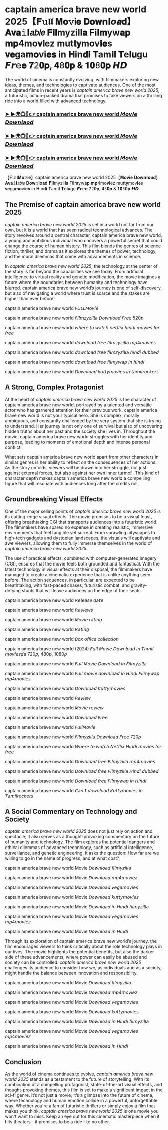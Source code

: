 
# captain america brave new world 2025【𝐅𝚞𝖑𝖑 𝐌𝐨𝚟Ꭵ𝐞 𝐃𝐨𝐰𝗻𝐥𝙤𝒂𝐝】𝐀𝐯𝐚𝚒𝐥𝘢𝘣𝘭𝘦 𝐅𝐢𝐥myzil𝐥𝐚 Fi𝐥𝐦yw𝐚𝐩 𝐦𝐩4mo𝐯𝐢ez mut𝐭𝐲mov𝐢𝐞s 𝐯𝐞ga𝐦𝐨vi𝐞𝐬 in 𝐇in𝐝𝐢 𝐓am𝐢𝐥 𝐓e𝐥𝐮gu 𝙁𝙧𝚎𝐞 𝟕𝟸𝟎𝐩, 𝟒𝟾𝟎𝐩 & 𝟏𝟎𝟾𝟎𝐩 𝙃𝘿

The world of cinema is constantly evolving, with filmmakers exploring new ideas, themes, and technologies to captivate audiences. One of the most anticipated films in recent years is *captain america brave new world 2025*, a futuristic, action-packed drama that promises to take viewers on a thrilling ride into a world filled with advanced technology.

<h3><a href="https://movieslink.short.gy/captain-america-brave-new-world-Movie-Full-HD">➤ ►🌍📺📱👉 captain america brave new world 𝙈𝙤𝙫𝙞𝙚 𝘿𝙤𝙬𝙣𝙡𝙖𝙤𝙙</a></h3>

<h3><a href="https://movieslink.short.gy/captain-america-brave-new-world-Movie-Full-HD">➤ ►🌍📺📱👉 captain america brave new world 𝙈𝙤𝙫𝙞𝙚 𝘿𝙤𝙬𝙣𝙡𝙖𝙤𝙙</a></h3>

<h3><a href="https://movieslink.short.gy/captain-america-brave-new-world-Movie-Full-HD">➤ ►🌍📺📱👉 captain america brave new world 𝙈𝙤𝙫𝙞𝙚 𝘿𝙤𝙬𝙣𝙡𝙖𝙤𝙙</a></h3>

 【𝐅𝚞𝖑𝖑𝐌𝐨𝚟Ꭵ𝐞】captain america brave new world 2025【𝐌𝐨𝐯𝐢𝐞 𝐃𝐨𝐰𝗻𝐥𝙤𝒂𝐝】𝐀𝐯𝐚𝚒𝐥𝘢𝘣𝘭𝘦 𝐃𝐨𝐰𝚗𝐥𝐨𝐚𝐝 𝐅𝐢𝐥myzil𝐥𝐚 Fi𝐥𝐦yw𝐚𝐩 𝐦𝐩4mo𝐯𝐢ez mut𝐭𝐲mov𝐢𝐞s 𝐯𝐞ga𝐦𝐨vi𝐞𝐬 in 𝐇in𝐝𝐢 𝐓am𝐢𝐥 𝐓e𝐥𝐮gu 𝙁𝙧𝚎𝐞 𝟕𝟸𝟎𝐩, 𝟒𝟾𝟎𝐩 & 𝟏𝟎𝟾𝟎𝐩 𝙃𝘿

## The Premise of captain america brave new world 2025

*captain america brave new world 2025* is set in a world not far from our own, but it is a world that has seen radical technological advances. The story revolves around a central character, captain america brave new world, a young and ambitious individual who uncovers a powerful secret that could change the course of human history. This film blends the genres of science fiction, thriller, and drama as it explores the themes of power, technology, and the moral dilemmas that come with advancements in science.

In *captain america brave new world 2025*, the technology at the center of the story is far beyond the capabilities we see today. From artificial intelligence to virtual reality and genetic modification, the movie imagines a future where the boundaries between humanity and technology have blurred. captain america brave new world’s journey is one of self-discovery, but also of navigating a world where trust is scarce and the stakes are higher than ever before.

captain america brave new world 𝘍𝘜𝘓𝘓𝘔𝘰𝘷𝘪𝘦

captain america brave new world 𝘍𝘪𝘭𝘮𝘻𝘺𝘻𝘪𝘭𝘭𝘢 𝘋𝘰𝘸𝘯𝘭𝘰𝘢𝘥 𝘍𝘳𝘦𝘦 520𝘱

captain america brave new world 𝘸𝘩𝘦𝘳𝘦 𝘵𝘰 𝘸𝘢𝘵𝘤𝘩 𝘯𝘦𝘵𝘧𝘭𝘪𝘹 𝘩𝘪𝘯𝘥𝘪 𝘮𝘰𝘷𝘪𝘦𝘴 𝘧𝘰𝘳 𝘧𝘳𝘦𝘦

captain america brave new world 𝘥𝘰𝘸𝘯𝘭𝘰𝘢𝘥 𝘧𝘳𝘦𝘦 𝘧𝘪𝘭𝘮𝘻𝘺𝘻𝘪𝘭𝘭𝘢 𝘮𝘱4𝘮𝘰𝘷𝘪𝘦𝘴

captain america brave new world 𝘥𝘰𝘸𝘯𝘭𝘰𝘢𝘥 𝘧𝘳𝘦𝘦 𝘧𝘪𝘭𝘮𝘻𝘺𝘻𝘪𝘭𝘭𝘢 𝘩𝘪𝘯𝘥𝘪 𝘥𝘶𝘣𝘣𝘦𝘥

captain america brave new world 𝘥𝘰𝘸𝘯𝘭𝘰𝘢𝘥 𝘧𝘳𝘦𝘦 𝘧𝘪𝘭𝘮𝘺𝘸𝘢𝘱 𝘪𝘯 𝘩𝘪𝘯𝘥𝘪

captain america brave new world 𝘋𝘰𝘸𝘯𝘭𝘰𝘢𝘥 𝘬𝘶𝘵𝘵𝘺𝘮𝘰𝘷𝘪𝘦𝘴 𝘪𝘯 𝘵𝘢𝘮𝘪𝘭𝘳𝘰𝘤𝘬𝘦𝘳𝘴

## A Strong, Complex Protagonist

At the heart of *captain america brave new world 2025* is the character of captain america brave new world, portrayed by a talented and versatile actor who has garnered attention for their previous work. captain america brave new world is not your typical hero. She is complex, morally ambiguous, and constantly challenged by the very system that she is trying to understand. Her journey is not only one of survival but also of uncovering hidden truths about her past and the society she lives in. Throughout the movie, captain america brave new world struggles with her identity and purpose, leading to moments of emotional depth and intense personal conflict.

What sets captain america brave new world apart from other characters in similar genres is her ability to reflect on the consequences of her actions. As the story unfolds, viewers will be drawn into her struggle, not just against external forces, but also against her own inner turmoil. This kind of character depth makes captain america brave new world a compelling figure that will resonate with audiences long after the credits roll.

## Groundbreaking Visual Effects

One of the major selling points of *captain america brave new world 2025* is its cutting-edge visual effects. The movie promises to be a visual feast, offering breathtaking CGI that transports audiences into a futuristic world. The filmmakers have spared no expense in creating realistic, immersive environments that feel tangible yet surreal. From sprawling cityscapes to high-tech gadgets and dystopian landscapes, the visuals will captivate and awe viewers, allowing them to fully immerse themselves in the world of *captain america brave new world 2025*.

The use of practical effects, combined with computer-generated imagery (CGI), ensures that the movie feels both grounded and fantastical. With the latest technology in visual effects at their disposal, the filmmakers have managed to create a cinematic experience that is unlike anything seen before. The action sequences, in particular, are expected to be breathtaking, with fast-paced chases, futuristic combat, and gravity-defying stunts that will leave audiences on the edge of their seats.

captain america brave new world 𝘙𝘦𝘭𝘦𝘢𝘴𝘦 𝘥𝘢𝘵𝘦

captain america brave new world 𝘙𝘦𝘷𝘪𝘦𝘸𝘴

captain america brave new world 𝘔𝘰𝘷𝘪𝘦 𝘳𝘢𝘵𝘪𝘯𝘨

captain america brave new world 𝘙𝘢𝘵𝘪𝘯𝘨

captain america brave new world 𝘉𝘰𝘹 𝘰𝘧𝘧𝘪𝘤𝘦 𝘤𝘰𝘭𝘭𝘦𝘤𝘵𝘪𝘰𝘯

captain america brave new world (2024) 𝘍𝘶𝘭𝘭 𝘔𝘰𝘷𝘪𝘦 𝘋𝘰𝘸𝘯𝘭𝘰𝘢𝘥 𝘪𝘯 𝘛𝘢𝘮𝘪𝘭 𝘮𝘰𝘷𝘪𝘦𝘴𝘥𝘢 720𝘱, 480𝘱, 1080𝘱

captain america brave new world 𝘍𝘶𝘭𝘭 𝘔𝘰𝘷𝘪𝘦 𝘋𝘰𝘸𝘯𝘭𝘰𝘢𝘥 𝘪𝘯 𝘍𝘪𝘭𝘮𝘺𝘻𝘪𝘭𝘭𝘢

captain america brave new world 𝘍𝘶𝘭𝘭 𝘮𝘰𝘷𝘪𝘦 𝘥𝘰𝘸𝘯𝘭𝘰𝘢𝘥 𝘪𝘯 𝘏𝘪𝘯𝘥𝘪 𝘍𝘪𝘭𝘮𝘺𝘸𝘢𝘱 𝘮𝘱4𝘮𝘰𝘷𝘪𝘦𝘴

captain america brave new world 𝘋𝘰𝘸𝘯𝘭𝘰𝘢𝘥 𝘒𝘶𝘵𝘵𝘺𝘮𝘰𝘷𝘪𝘦𝘴

captain america brave new world 𝘙𝘦𝘷𝘪𝘦𝘸

captain america brave new world 𝘔𝘰𝘷𝘪𝘦 𝘳𝘦𝘷𝘪𝘦𝘸

captain america brave new world 𝘋𝘰𝘸𝘯𝘭𝘰𝘢𝘥 𝘍𝘳𝘦𝘦

captain america brave new world 𝘍𝘶𝘭𝘭𝘔𝘰𝘷𝘪𝘦

captain america brave new world 𝘍𝘪𝘭𝘮𝘺𝘻𝘪𝘭𝘭𝘢 𝘋𝘰𝘸𝘯𝘭𝘰𝘢𝘥 𝘍𝘳𝘦𝘦 720𝘱

captain america brave new world 𝘞𝘩𝘦𝘳𝘦 𝘵𝘰 𝘸𝘢𝘵𝘤𝘩 𝘕𝘦𝘵𝘧𝘭𝘪𝘹 𝘏𝘪𝘯𝘥𝘪 𝘮𝘰𝘷𝘪𝘦𝘴 𝘧𝘰𝘳 𝘧𝘳𝘦𝘦

captain america brave new world 𝘋𝘰𝘸𝘯𝘭𝘰𝘢𝘥 𝘧𝘳𝘦𝘦 𝘍𝘪𝘭𝘮𝘺𝘻𝘪𝘭𝘭𝘢 𝘮𝘱4𝘮𝘰𝘷𝘪𝘦𝘴

captain america brave new world 𝘋𝘰𝘸𝘯𝘭𝘰𝘢𝘥 𝘧𝘳𝘦𝘦 𝘍𝘪𝘭𝘮𝘺𝘻𝘪𝘭𝘭𝘢 𝘏𝘪𝘯𝘥𝘪 𝘥𝘶𝘣𝘣𝘦𝘥

captain america brave new world 𝘋𝘰𝘸𝘯𝘭𝘰𝘢𝘥 𝘧𝘳𝘦𝘦 𝘍𝘪𝘭𝘮𝘺𝘸𝘢𝘱 𝘪𝘯 𝘏𝘪𝘯𝘥𝘪

captain america brave new world 𝘊𝘢𝘯 𝘐 𝘥𝘰𝘸𝘯𝘭𝘰𝘢𝘥 𝘒𝘶𝘵𝘵𝘺𝘮𝘰𝘷𝘪𝘦𝘴 𝘪𝘯 𝘛𝘢𝘮𝘪𝘭𝘳𝘰𝘤𝘬𝘦𝘳𝘴


## A Social Commentary on Technology and Society

*captain america brave new world 2025* does not just rely on action and spectacle; it also serves as a thought-provoking commentary on the future of humanity and technology. The film explores the potential dangers and ethical dilemmas of advanced technology, such as artificial intelligence, surveillance, and genetic engineering. It asks the question: How far are we willing to go in the name of progress, and at what cost?

captain america brave new world Movie 𝘋𝘰𝘸𝘯𝘭𝘰𝘢𝘥 𝘧𝘪𝘭𝘮𝘺𝘻𝘪𝘭𝘭𝘢

captain america brave new world Movie 𝘋𝘰𝘸𝘯𝘭𝘰𝘢𝘥 𝘮𝘱4𝘮𝘰𝘷𝘪𝘦𝘻

captain america brave new world Movie 𝘋𝘰𝘸𝘯𝘭𝘰𝘢𝘥 𝘷𝘦𝘨𝘢𝘮𝘰𝘷𝘪𝘦𝘴

captain america brave new world Movie 𝘋𝘰𝘸𝘯𝘭𝘰𝘢𝘥 𝘬𝘶𝘵𝘵𝘺𝘮𝘰𝘷𝘪𝘦𝘴

captain america brave new world Movie 𝘋𝘰𝘸𝘯𝘭𝘰𝘢𝘥 𝘪𝘯 𝘏𝘪𝘯𝘥𝘪 𝘧𝘪𝘭𝘮𝘺𝘻𝘪𝘭𝘭𝘢

captain america brave new world Movie 𝘋𝘰𝘸𝘯𝘭𝘰𝘢𝘥 𝘷𝘦𝘨𝘢𝘮𝘰𝘷𝘪𝘦𝘴 𝘮𝘱4𝘮𝘰𝘷𝘪𝘦𝘻

captain america brave new world Movie 𝘋𝘰𝘸𝘯𝘭𝘰𝘢𝘥 𝘪𝘯 𝘏𝘪𝘯𝘥𝘪


Through its exploration of captain america brave new world’s journey, the film encourages viewers to think critically about the role technology plays in our lives. The movie highlights the potential benefits, but also the darker side of these advancements, where power can easily be abused and society can be controlled. *captain america brave new world 2025* challenges its audience to consider how we, as individuals and as a society, might handle the balance between innovation and responsibility.

captain america brave new world Movie 𝘋𝘰𝘸𝘯𝘭𝘰𝘢𝘥 𝘧𝘪𝘭𝘮𝘺𝘻𝘪𝘭𝘭𝘢 

captain america brave new world Movie 𝘋𝘰𝘸𝘯𝘭𝘰𝘢𝘥 𝘮𝘱4𝘮𝘰𝘷𝘪𝘦𝘻

captain america brave new world Movie 𝘋𝘰𝘸𝘯𝘭𝘰𝘢𝘥 𝘷𝘦𝘨𝘢𝘮𝘰𝘷𝘪𝘦𝘴 

captain america brave new world Movie 𝘋𝘰𝘸𝘯𝘭𝘰𝘢𝘥 𝘬𝘶𝘵𝘵𝘺𝘮𝘰𝘷𝘪𝘦𝘴

captain america brave new world Movie 𝘋𝘰𝘸𝘯𝘭𝘰𝘢𝘥 𝘪𝘯 𝘏𝘪𝘯𝘥𝘪 𝘧𝘪𝘭𝘮𝘺𝘻𝘪𝘭𝘭𝘢

captain america brave new world Movie 𝘋𝘰𝘸𝘯𝘭𝘰𝘢𝘥 𝘷𝘦𝘨𝘢𝘮𝘰𝘷𝘪𝘦𝘴 𝘮𝘱4𝘮𝘰𝘷𝘪𝘦𝘻

captain america brave new world Movie 𝘋𝘰𝘸𝘯𝘭𝘰𝘢𝘥 𝘪𝘯 𝘏𝘪𝘯𝘥𝘪

## Conclusion

As the world of cinema continues to evolve, *captain america brave new world 2025* stands as a testament to the future of storytelling. With its combination of a compelling protagonist, state-of-the-art visual effects, and thought-provoking themes, this film is set to make a significant impact in the sci-fi genre. It’s not just a movie; it’s a glimpse into the future of cinema, where technology and human emotion collide in a powerful, unforgettable way. Whether you're a fan of futuristic thrillers or simply enjoy a film that makes you think, *captain america brave new world 2025* is one movie you won't want to miss. Keep an eye out for this cinematic masterpiece when it hits theaters—it promises to be a ride like no other.


